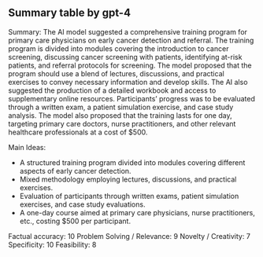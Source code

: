 ## Summary table by gpt-4
Summary: 
The AI model suggested a comprehensive training program for primary care physicians on early cancer detection and referral. The training program is divided into modules covering the introduction to cancer screening, discussing cancer screening with patients, identifying at-risk patients, and referral protocols for screening. The model proposed that the program should use a blend of lectures, discussions, and practical exercises to convey necessary information and develop skills. The AI also suggested the production of a detailed workbook and access to supplementary online resources. Participants’ progress was to be evaluated through a written exam, a patient simulation exercise, and case study analysis. The model also proposed that the training lasts for one day, targeting primary care doctors, nurse practitioners, and other relevant healthcare professionals at a cost of $500.

Main Ideas: 
- A structured training program divided into modules covering different aspects of early cancer detection.
- Mixed methodology employing lectures, discussions, and practical exercises.
- Evaluation of participants through written exams, patient simulation exercises, and case study evaluations.
- A one-day course aimed at primary care physicians, nurse practitioners, etc., costing $500 per participant.

Factual accuracy: 10
Problem Solving / Relevance: 9
Novelty / Creativity: 7
Specificity: 10
Feasibility: 8